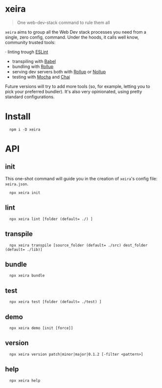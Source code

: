 # xeira

> One web-dev-stack command to rule them all

`xeira` aims to group all the Web Dev stack processes you need from a single, zero config, command.
Under the hoods, it calls well know, community trusted tools:

  · linting trough [ESLint](https://github.com/eslint/eslint)
  - transpiling with [Babel](https://github.com/babel/babel)
  - bundling with [Rollup](https://github.com/rollup/rollup)
  - serving dev servers both with [Rollup](https://github.com/rollup/rollup) or [Nollup](https://github.com/PepsRyuu/nollup)
  - testing with [Mocha](https://github.com/mochajs/mocha) and [Chai](https://github.com/chaijs/chai)

Future versions will try to add more tools (so, for example, letting you to pick your
preferred bundler). It's also very opinionated, using pretty standard configurations.


# Install

```
  npm i -D xeira
```

# API


## init

This one-shot command will guide you in the creation of `xeira`'s 
config file: `xeira.json`.

```
  npx xeira init
```


## lint

```
  npx xeira lint [folder (default= ./) ]
```


## transpile

```
  npx xeira transpile [source_folder (default= ./src) dest_folder (default= ./lib)]
```


## bundle

```
  npx xeira bundle
```


## test

```
  npx xeira test [folder (default= ./test) ]
```


## demo

```
  npx xeira demo [init [force]]
```


## version

```
  npx xeira version patch|minor|major|0.1.2 [-filter <pattern>]
```


## help

```
  npx xeira help
```

